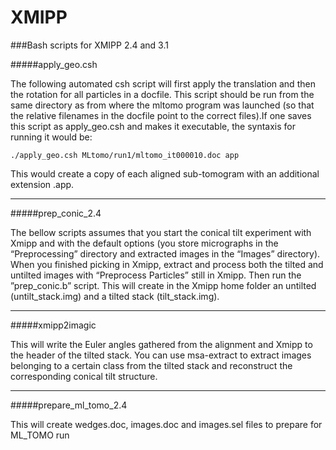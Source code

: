 XMIPP
============

###Bash scripts for XMIPP 2.4 and 3.1

#####apply_geo.csh

The following automated csh script will first apply the translation and then the rotation for all particles in a docfile. This script should be run from the same directory as from where the mltomo program was launched (so that the relative filenames in the docfile point to the correct files).If one saves this script as apply_geo.csh and makes it executable, the syntaxis for running it would be:

```./apply_geo.csh MLtomo/run1/mltomo_it000010.doc app```

This would create a copy of each aligned sub-tomogram with an additional extension .app.

---
#####prep_conic_2.4

The bellow scripts assumes that you start the conical tilt experiment with Xmipp and with the default options (you store micrographs in the “Preprocessing” directory and extracted images in the “Images” directory). When you finished picking in Xmipp, extract and process both the tilted and untilted images with “Preprocess Particles” still in Xmipp. Then run the ”prep_conic.b” script. This will create in the Xmipp home folder an untilted (untilt_stack.img) and a tilted stack (tilt_stack.img).

---
#####xmipp2imagic

This will write the Euler angles gathered from the alignment and Xmipp to the header of the tilted stack. You can use msa-extract to extract images belonging to a certain class from the tilted stack and reconstruct the corresponding conical tilt structure.

---
#####prepare_ml_tomo_2.4

This will create wedges.doc, images.doc and images.sel files to prepare for ML_TOMO run
